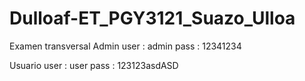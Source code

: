 # Dulloaf-ET_PGY3121_Suazo_Ulloa
Examen transversal
Admin
user : admin
pass : 12341234

Usuario 
user : user
pass : 123123asdASD

